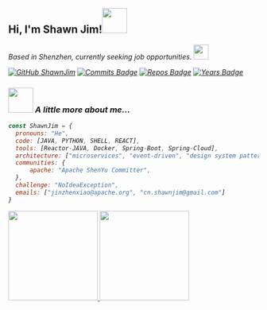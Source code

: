 <h2> Hi, I'm Shawn Jim!<img src="https://media.giphy.com/media/MbFCzuwZSyr30jvJyb/giphy.gif" width="50"></h2>
<p><em>Based in Shenzhen, currently seeking job opportunities. </a><img src="https://media.giphy.com/media/v1.Y2lkPTc5MGI3NjExODBzN3pweTNnMmw5bmt0Y3hqZjRqZWdpNHBxbHBtdzYyMXVjcnk5MiZlcD12MV9zdGlja2Vyc19zZWFyY2gmY3Q9cw/iHzL7id1GDPujinsdB/giphy.gif" width="30"></br>
</p>

[![GitHub ShawnJim](https://img.shields.io/github/followers/ShawnJim?label=follow&style=social)](https://github.com/ShawnJim)
[![Commits Badge](https://badges.pufler.dev/commits/monthly/ShawnJim)](https://badges.pufler.dev)
[![Repos Badge](https://badges.pufler.dev/repos/ShawnJim)](https://badges.pufler.dev)
[![Years Badge](https://badges.pufler.dev/years/ShawnJim)](https://badges.pufler.dev)

### <img src="https://media.giphy.com/media/v1.Y2lkPTc5MGI3NjExODBzN3pweTNnMmw5bmt0Y3hqZjRqZWdpNHBxbHBtdzYyMXVjcnk5MiZlcD12MV9zdGlja2Vyc19zZWFyY2gmY3Q9cw/giniNwsaphfXjfYBRA/giphy.gif" width="50"> A little more about me...  

```javascript
const ShawnJim = {
  pronouns: "He",
  code: [JAVA, PYTHON, SHELL, REACT],
  tools: [Reactor-JAVA, Docker, Spring-Boot, Spring-Cloud],
  architecture: ["microservices", "event-driven", "design system pattern"],
  communities: {
      apache: "Apache ShenYu Committer",
  },
  challenge: "NoIdeaException",
  emails: ["jinzhenxiao@apache.org", "cn.shawnjim@gmail.com"]
}
```

<p align="left">
<a href="https://github.com/ShawnJim">
  <img height="180em" src="https://github-readme-stats-eight-theta.vercel.app/api/top-langs/?username=ShawnJim&layout=compact&langs_count=10&theme=vue"/>
  <img height="180em" src="https://github-readme-stats-eight-theta.vercel.app/api?username=ShawnJim&show_icons=true&theme=vue&include_all_commits=true&count_private=true"/>
</a>
</p>
